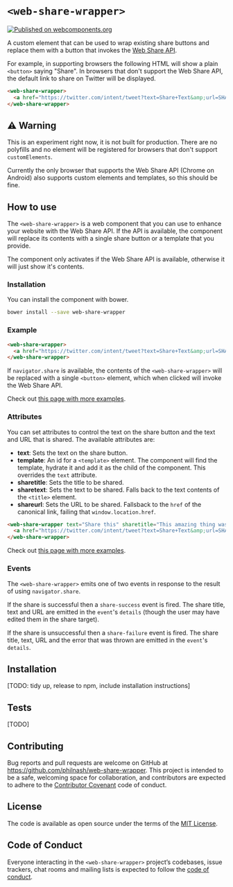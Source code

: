 # `<web-share-wrapper>`

[![Published on webcomponents.org](https://img.shields.io/badge/webcomponents.org-published-blue.svg)](https://www.webcomponents.org/element/philnash/web-share-wrapper)

A custom element that can be used to wrap existing share buttons and replace them with a button that invokes the [Web Share API](https://philna.sh/blog/2017/03/14/the-web-share-api/).

For example, in supporting browsers the following HTML will show a plain `<button>` saying "Share". In browsers that don't support the Web Share API, the default link to share on Twitter will be displayed.

```html
<web-share-wrapper>
  <a href="https://twitter.com/intent/tweet?text=Share+Text&amp;url=SHARE_URL">Share on Twitter</a>
</web-share-wrapper>
```

## ⚠️ Warning

This is an experiment right now, it is not built for production. There are no polyfills and no element will be registered for browsers that don't support `customElements`.

Currently the only browser that supports the Web Share API (Chrome on Android) also supports custom elements and templates, so this should be fine.

## How to use

The `<web-share-wrapper>` is a web component that you can use to enhance your website with the Web Share API. If the API is available, the component will replace its contents with a single share button or a template that you provide.

The component only activates if the Web Share API is available, otherwise it will just show it's contents.

### Installation

You can install the component with bower.

```bash
bower install --save web-share-wrapper
```

### Example

```html
<web-share-wrapper>
  <a href="https://twitter.com/intent/tweet?text=Share+Text&amp;url=SHARE_URL">Share on Twitter</a>
</web-share-wrapper>
```

If `navigator.share` is available, the contents of the `<web-share-wrapper>` will be replaced with a single `<button>` element, which when clicked will invoke the Web Share API.

Check out [this page with more examples](https://philnash.github.io/web-share-wrapper).

### Attributes

You can set attributes to control the text on the share button and the text and URL that is shared. The available attributes are:

* **text**: Sets the text on the share button.
* **template**: An id for a `<template>` element. The component will find the template, hydrate it and add it as the child of the component. This overrides the `text` attribute.
* **sharetitle**: Sets the title to be shared.
* **sharetext**: Sets the text to be shared. Falls back to the text contents of the `<title>` element.
* **shareurl**: Sets the URL to be shared. Fallsback to the `href` of the canonical link, failing that `window.location.href`.

```html
<web-share-wrapper text="Share this" sharetitle="This amazing thing was shared" sharetext="You should really click on the link to learn more" shareurl="http://example.com/amazing">
  <a href="https://twitter.com/intent/tweet?text=Share+Text&amp;url=SHARE_URL">Share on Twitter</a>
</web-share-wrapper>
```

Check out [this page with more examples](https://philnash.github.io/web-share-wrapper).

### Events

The `<web-share-wrapper>` emits one of two events in response to the result of using `navigator.share`.

If the share is successful then a `share-success` event is fired. The share title, text and URL are emitted in the `event`'s `details` (though the user may have edited them in the share target).

If the share is unsuccessful then a `share-failure` event is fired. The share title, text, URL and the error that was thrown are emitted in the `event`'s `details`.

## Installation

[TODO: tidy up, release to npm, include installation instructions]

## Tests

[TODO]

## Contributing

Bug reports and pull requests are welcome on GitHub at https://github.com/philnash/web-share-wrapper. This project is intended to be a safe, welcoming space for collaboration, and contributors are expected to adhere to the [Contributor Covenant](http://contributor-covenant.org/) code of conduct.

## License

The code is available as open source under the terms of the [MIT License](https://opensource.org/licenses/MIT).

## Code of Conduct

Everyone interacting in the `<web-share-wrapper>` project’s codebases, issue trackers, chat rooms and mailing lists is expected to follow the [code of conduct](https://github.com/philnash/web-share-wrapper/blob/master/CODE_OF_CONDUCT.md).
